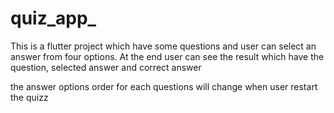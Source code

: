 # quiz_app_

This is a flutter project which have some questions and user can select an answer from four options. At the end user can see the result which have the question, selected answer and correct answer

the answer options order for each questions will change when user restart the quizz
